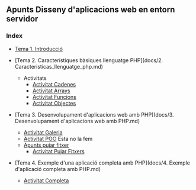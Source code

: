 ## Apunts Disseny d'aplicacions web en entorn servidor

### Index
* [Tema 1. Introducció](docs/1.Introduccio.md)

* [Tema 2. Característiques bàsiques llenguatge PHP](docs/2. Caracteristicas_llenguatge_php.md)
  
  * Activitats
    * [Activitat Cadenes](docs/2.1.Activitat.md) 
    * [Activitat Arrays](docs/2.2.Activitat.md) 
    * [Activitat Funcions](docs/2.3.Activitat.md) 
    * [Activitat Objectes](docs/2.4.Activitat.md)

* [Tema 3. Desenvolupament d'aplicacions web amb PHP](docs/3. Desenvolupament d'aplicacions web amb PHP.md)
    * [Activitat Galeria](docs/3.1.Activitat.md)
    * [Activitat POO](docs/3.2.Activitat.md) Esta no la fem
    * [Apunts pujar fitxer](docs/3.1.POO.md)
      * [Activitat Pujar Fitxers](docs/3.3.Activitat.md)

* [Tema 4. Exemple d'una aplicació completa amb PHP](docs/4. Exemple d'aplicació completa amb PHP.md)
	* [Activitat Completa](docs/4.1.Activitat.md) 	